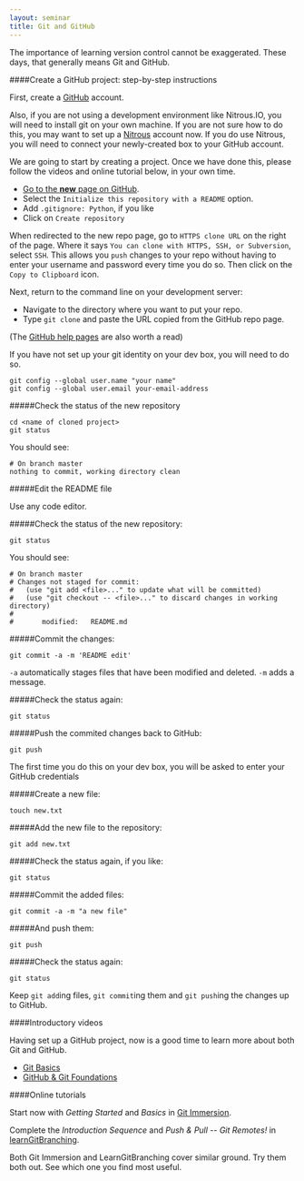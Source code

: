 ```yaml
---
layout: seminar
title: Git and GitHub
---
```


The importance of learning version control cannot be exaggerated. These days, that generally means Git and GitHub.

####Create a GitHub project: step-by-step instructions

First, create a [GitHub](https://github.com/) account. 

Also, if you are not using a development environment like Nitrous.IO, you will need to install git on your own machine. If you are not sure how to  do this, you may want to set up a [Nitrous](https://www.nitrous.io/) account now. If you do use Nitrous, you will need to connect your newly-created box to your GitHub account.

We are going to start by creating a project. Once we have done this, please follow the videos and online tutorial below, in your own time.

* [Go to the __new__ page on GitHub](https://github.com/new).
* Select the `Initialize this repository with a README` option.
* Add `.gitignore: Python`, if you like
* Click on `Create repository`

When redirected to the new repo page, go to `HTTPS clone URL` on the right of the page. Where it says `You can clone with HTTPS, SSH, or Subversion`, select `SSH`. This allows you `push` changes to your repo without having to enter your username and password every time you do so. Then click on the `Copy to Clipboard` icon.

Next, return to the command line on your development server:

* Navigate to the directory where you want to put your repo.
* Type `git clone` and paste the URL copied from the GitHub repo page.

(The [GitHub help pages](https://help.github.com/) are also worth a read)

If you have not set up your git identity on your dev box, you will need to do so.

    git config --global user.name "your name"
    git config --global user.email your-email-address

#####Check the status of the new repository

    cd <name of cloned project>
    git status

You should see:

    # On branch master
    nothing to commit, working directory clean 

#####Edit the README file

Use any code editor.

#####Check the status of the new repository:

    git status

You should see:

    # On branch master
    # Changes not staged for commit:
    #   (use "git add <file>..." to update what will be committed)
    #   (use "git checkout -- <file>..." to discard changes in working directory)
    #
    #       modified:   README.md                    

#####Commit the changes:

    git commit -a -m 'README edit'

`-a` automatically stages files that have been modified and deleted. `-m` adds a message.

#####Check the status again:

    git status

#####Push the commited changes back to GitHub:

    git push

The first time you do this on your dev box, you will be asked to enter your GitHub credentials

#####Create a new file:

    touch new.txt

#####Add the new file to the repository:

    git add new.txt

#####Check the status again, if you like:

    git status

#####Commit the added files:

    git commit -a -m "a new file"

#####And push them:

    git push

#####Check the status again:

    git status

Keep `git add`ing files, `git commit`ing them and `git push`ing the changes up to GitHub.
 
####Introductory videos

Having set up a GitHub project, now is a good time to learn more about both Git and GitHub.

- [Git Basics](http://git-scm.com/videos)
- [GitHub & Git Foundations](http://vimeo.com/album/2763106/video/88271920)

####Online tutorials

Start now with *Getting Started* and *Basics* in [Git Immersion](http://gitimmersion.com/).

Complete the *Introduction Sequence* and *Push & Pull -- Git Remotes!* in [learnGitBranching](http://pcottle.github.io/learnGitBranching/).

Both Git Immersion and LearnGitBranching cover similar ground. Try them both out. See which one you find most useful.

   



    



